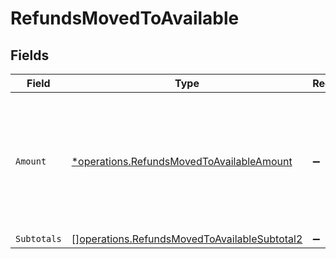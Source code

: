 # RefundsMovedToAvailable


## Fields

| Field                                                                                                        | Type                                                                                                         | Required                                                                                                     | Description                                                                                                  |
| ------------------------------------------------------------------------------------------------------------ | ------------------------------------------------------------------------------------------------------------ | ------------------------------------------------------------------------------------------------------------ | ------------------------------------------------------------------------------------------------------------ |
| `Amount`                                                                                                     | [*operations.RefundsMovedToAvailableAmount](../../models/operations/refundsmovedtoavailableamount.md)        | :heavy_minus_sign:                                                                                           | In v2 endpoints, monetary amounts are represented as objects with a `currency` and `value` field.            |
| `Subtotals`                                                                                                  | [][operations.RefundsMovedToAvailableSubtotal2](../../models/operations/refundsmovedtoavailablesubtotal2.md) | :heavy_minus_sign:                                                                                           | N/A                                                                                                          |